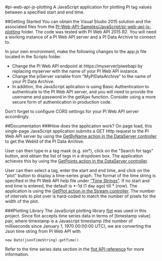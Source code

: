 #pi-web-api-js-plotting
A JavaScript application for plotting PI tag values between a specified start and end time.

##Getting Started
You can obtain the Visual Studio 2015 solution and the associated files from the [PI-Web-API-Samples/JavaScript/pi-web-api-js-plotting](./) folder. The code was tested with PI Web API 2015 R2. You will need a working instance of a PI Web API server and a PI Data Archive to connect to.

In your own environment, make the following changes to the app.js file located in the Scripts folder.
* Change the PI Web API endpoint at https://myserver/piwebapi by replacing myserver with the name of your PI Web API instance.
* Change the piServer variable from "MyPIDataArchive" to the name of your PI Data Archive. 
* In addition, the JavaScript aplication is using Basic Authentication to authenticate to the PI Web API server, and you will need to provide the username and password in the getAjax function. Consider using a more secure form of authentication in production code.

Don't forget to configure CORS settings for your PI Web API server accordingly.

##Documentation
###How does the application work?
On page load, this single-page JavaScript application submits a GET Http request to the PI Web API server by using the [GetByName action in the DataServer controller](https://techsupport.osisoft.com/Documentation/PI-Web-API/help/controllers/dataserver/actions/getbyname.html) to get the WebId of the PI Data Archive.

User can then type in a tag mask (e.g. sin*), click on the "Search for tags" button, and obtain the list of tags in a dropdown box. The application achieves this by using the [GetPoints action in the DataServer controller](https://techsupport.osisoft.com/Documentation/PI-Web-API/help/controllers/dataserver/actions/getpoints.html).

User can then select a tag, enter the start and end time, and click on the "plot" button to display a time-series graph. The format of the time string is specified in the PI Web API help file under ["Time Strings"](https://techsupport.osisoft.com/Documentation/PI-Web-API/help/topics/time-strings.html). If no start and end time is entered, the default is *-1d (1 day ago) till * (now). The application is using the [GetPlot action in the Stream controller](https://techsupport.osisoft.com/Documentation/PI-Web-API/help/controllers/stream/actions/getplot.html). The number of intervals to plot over is hard-coded to match the number of pixels for the width of the plot. 

###Plotting Library
The JavaScript plotting library [flot](http://www.flotcharts.org/) was used in this project. Since flot accepts time series data in terms of [timestamp value] pair, where timestamp is a Javascript timestamp (the number of milliseconds since January 1, 1970 00:00:00 UTC), we are converting the Json time string from PI Web API with
```
new Date(jsonTimeString).getTime()
```
Refer to the time series data section in the [flot API reference](https://github.com/flot/flot/blob/master/API.md#time-series-data) for more information.
